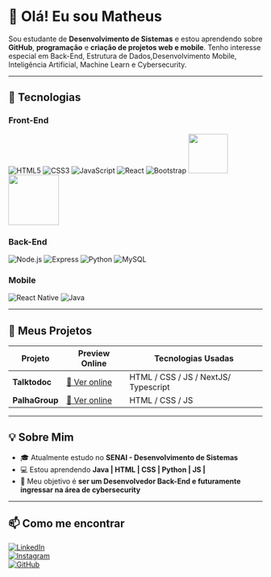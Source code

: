 # 👋 Olá! Eu sou Matheus

Sou estudante de **Desenvolvimento de Sistemas** e estou aprendendo sobre **GitHub**, **programação** e **criação de projetos web e mobile**. Tenho interesse especial em Back-End, Estrutura de Dados,Desenvolvimento Mobile, Inteligência Artificial, Machine Learn e Cybersecurity.

---

## 🎯 Tecnologias 

### Front-End
![HTML5](https://img.shields.io/badge/-HTML5-E34F26?style=flat-square&logo=html5&logoColor=white)
![CSS3](https://img.shields.io/badge/-CSS3-1572B6?style=flat-square&logo=css3)
![JavaScript](https://img.shields.io/badge/-JavaScript-F7DF1E?style=flat-square&logo=javascript&logoColor=black)
![React](https://img.shields.io/badge/-React-61DAFB?style=flat-square&logo=react&logoColor=black)
![Bootstrap](https://img.shields.io/badge/-Bootstrap-7952B3?style=flat-square&logo=bootstrap&logoColor=white)
<img src= "https://img.shields.io/badge/next%20js-000000?style=for-the-badge&logo=nextdotjs&logoColor=white" width="78" heigth="10"/>
<img src="https://img.shields.io/badge/Tailwind_CSS-38B2AC?style=for-the-badge&logo=tailwind-css&logoColor=white" width="100" heigth="20"/>

### Back-End
![Node.js](https://img.shields.io/badge/-Node.js-339933?style=flat-square&logo=node.js&logoColor=white)
![Express](https://img.shields.io/badge/-Express-000000?style=flat-square&logo=express&logoColor=white)
![Python](https://img.shields.io/badge/-Python-3776AB?style=flat-square&logo=python&logoColor=white)
![MySQL](https://img.shields.io/badge/-MySQL-4479A1?style=flat-square&logo=mysql&logoColor=white)

### Mobile
![React Native](https://img.shields.io/badge/-React_Native-61DAFB?style=flat-square&logo=react&logoColor=black)
![Java](https://img.shields.io/badge/-Java-007396?style=flat-square&logo=java&logoColor=white)

---

## 🚀 Meus Projetos

| Projeto               | Preview Online                        | Tecnologias Usadas        |
|-----------------------|-------------------------------------|--------------------------|
| **Talktodoc** | [🔗 Ver online](https://talktodoc-one.vercel.app) | HTML / CSS / JS / NextJS/ Typescript|
| **PalhaGroup** | [🔗 Ver online](https://palha-group.vercel.app) | HTML / CSS / JS |

---

## 💡 Sobre Mim

- 🎓 Atualmente estudo no **SENAI - Desenvolvimento de Sistemas**
- 💻 Estou aprendendo **Java | HTML | CSS | Python | JS |**
- 🎯 Meu objetivo é **ser um Desenvolvedor Back-End e futuramente ingressar na área de cybersecurity** 
---

## 📫 Como me encontrar

[![LinkedIn](https://img.shields.io/badge/-LinkedIn-blue?style=flat-square&logo=linkedin&logoColor=white)](https://linkedin.com/in/seuusuario)  
[![Instagram](https://img.shields.io/badge/-Instagram-E4405F?style=flat-square&logo=instagram&logoColor=white)](https://instagram.com/m.cardosoo_)  
[![GitHub](https://img.shields.io/badge/-GitHub-181717?style=flat-square&logo=github&logoColor=white)](https://github.com/gitmcardoso)

